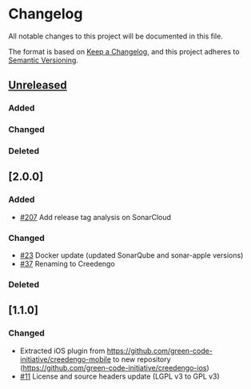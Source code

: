 # Changelog

All notable changes to this project will be documented in this file.

The format is based on [Keep a Changelog](https://keepachangelog.com/en/1.0.0/),
and this project adheres to [Semantic Versioning](https://semver.org/spec/v2.0.0.html).


## [Unreleased]

### Added

### Changed

### Deleted

## [2.0.0]

### Added

- [#207](https://github.com/green-code-initiative/creedengo/issues/207) Add release tag analysis on SonarCloud

### Changed

- [#23](https://github.com/green-code-initiative/creedengo-ios/pull/23) Docker update (updated SonarQube and sonar-apple versions)
- [#37](https://github.com/green-code-initiative/creedengo-ios/issues/37) Renaming to Creedengo

### Deleted

## [1.1.0]

### Changed

- Extracted iOS plugin from https://github.com/green-code-initiative/creedengo-mobile to new repository (https://github.com/green-code-initiative/creedengo-ios)
- [#11](https://github.com/green-code-initiative/creedengo-ios/pull/11) License and source headers update (LGPL v3 to GPL v3)

[unreleased]: https://github.com/green-code-initiative/creedengo-ios/compare/v1.0.1...HEAD

[1.0.1]: https://github.com/green-code-initiative/creedengo/releases/tag/v1.0.1
